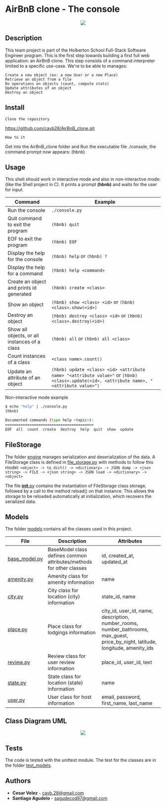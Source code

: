 # AirBnB clone - The console

<p align="center">
    <img src="https://holbertonintranet.s3.amazonaws.com/uploads/medias/2018/6/65f4a1dd9c51265f49d0.png?X-Amz-Algorithm=AWS4-HMAC-SHA256&X-Amz-Credential=AKIARDDGGGOUXW7JF5MT%2F20191113%2Fus-east-1%2Fs3%2Faws4_request&X-Amz-Date=20191113T182855Z&X-Amz-Expires=86400&X-Amz-SignedHeaders=host&X-Amz-Signature=0670a9ab3531d146efe74db3e4ee5cafecf368c0c39688a448af088772c3a7ba">
</p>    

## Description

This team project is part of the Holberton School Full-Stack Software Engineer program.
This is the first step towards building a first full web application: an AirBnB clone.
This step consists of a command interpreter limited to a specific use-case.
We're to be able to manages:

    Create a new object (ex: a new User or a new Place)
    Retrieve an object from a file
    Do operations on objects (count, compute stats)
    Update attributes of an object
    Destroy an object

## Install
    Clone the repository

https://github.com/cavb28/AirBnB_clone.git

    How to it

Get into the AirBnB_clone folder and Run the executable file ./console, the command prompt now appears: (hbnb)


## Usage

This shell should work in interactive mode and also in non-interactive mode: (like the Shell project in C).
It prints a prompt **(hbnb)** and waits for the user for input.

Command | Example
------- | -------
Run the console | ```./console.py```
Quit command to exit the program | ```(hbnb) quit```
EOF to exit the program | ```(hbnb) EOF```
Display the help for the console | ```(hbnb) help``` or ```(hbnb) ?```
Display the help for a command | ```(hbnb) help <command>```
Create an object and prints id generated | ```(hbnb) create <class>```
Show an object | ```(hbnb) show <class> <id>``` or ```(hbnb) <class>.show(<id>)```
Destroy an object | ```(hbnb) destroy <class> <id>``` or ```(hbnb) <class>.destroy(<id>)```
Show all objects, or all instances of a class | ```(hbnb) all``` or ```(hbnb) all <class>```
Count instances of a class | ```<class name>.count()```
Update an attribute of an object | ```(hbnb) update <class> <id> <attribute name> "<attribute value>"``` or ```(hbnb) <class>.update(<id>, <attribute name>, "<attribute value>")```

Non-interactive mode example

```bash
$ echo "help" | ./console.py
(hbnb)

Documented commands (type help <topic>):
========================================
EOF  all  count  create  destroy  help  quit  show  update
```
## FileStorage

The folder [engine](/models/engine) manages serialization and deserialization of the data.
A FileStorage class is defined in [file_storage.py](/models/engine/file_storage.py) with methods to follow this model:
```<object> -> to_dict() -> <dictionary> -> JSON dump -> <json string> -> FILE -> <json string> -> JSON load -> <dictionary> -> <object>```

The file [__init__.py](/models/__init__.py) contains the instantiation of FileStorage class storage, followed by a call to the method reload() on that instance.
This allows the storage to be reloaded automatically at initialization, which recovers the serialized data.

## Models

The folder [models](/models) contains all the classes used in this project.

File | Description | Attributes
---- | ----------- | ----------
[base_model.py](/models/base_model.py) | BaseModel class defines common attributes/methods for other classes | id, created_at, updated_at
[amenity.py](/models/amenity.py) | Amenity class for amenity information | name
[city.py](/models/city.py) | City class for location (city) information | state_id, name
[place.py](/models/place.py) | Place class for lodgings information | city_id, user_id, name, description, number_rooms, number_bathrooms, max_guest, price_by_night, latitude, longitude, amenity_ids
[review.py](/models/review.py) | Review class for user review information | place_id, user_id, text
[state.py](/models/state.py) | State class for location (state) information | name
[user.py](/models/user.py) | User class for host information | email, password, first_name, last_name

## Class Diagram UML

<p align="center">
<img align="center" src="https://i.imgur.com/DQbzpUn.png">
</p>    


## Tests

The code is tested with the unittest module.
The test for the classes are in the folder [test_models](/tests/test_models).

## Authors

* **Cesar Velez** - [cavb.28@gmail.com](https://github.com/cavb28)
* **Santiago Agudelo** - [sagudecod97@gmail.com](https://github.com/sagudecod97@gmail.com)
